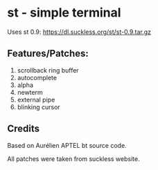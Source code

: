# st - simple terminal
Uses st 0.9: https://dl.suckless.org/st/st-0.9.tar.gz

## Features/Patches:
1. scrollback ring buffer
2. autocomplete
3. alpha
4. newterm
5. external pipe
6. blinking cursor

## Credits
Based on Aurélien APTEL <aurelien dot aptel at gmail dot com> bt source code.

All patches were taken from suckless website.
